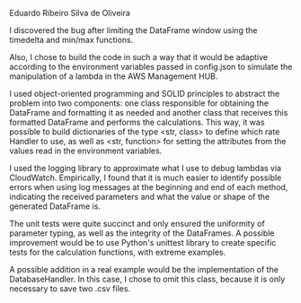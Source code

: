 Eduardo Ribeiro Silva de Oliveira

I discovered the bug after limiting the DataFrame window using the timedelta and min/max functions.

Also, I chose to build the code in such a way that it would be adaptive according to the environment variables passed in config.json to simulate the manipulation of a lambda in the AWS Management HUB.

I used object-oriented programming and SOLID principles to abstract the problem into two components: one class responsible for obtaining the DataFrame and formatting it as needed and another class that receives this formatted DataFrame and performs the calculations. This way, it was possible to build dictionaries of the type <str, class> to define which rate Handler to use, as well as <str, function> for setting the attributes from the values read in the environment variables.

I used the logging library to approximate what I use to debug lambdas via CloudWatch. Empirically, I found that it is much easier to identify possible errors when using log messages at the beginning and end of each method, indicating the received parameters and what the value or shape of the generated DataFrame is.

The unit tests were quite succinct and only ensured the uniformity of parameter typing, as well as the integrity of the DataFrames. A possible improvement would be to use Python's unittest library to create specific tests for the calculation functions, with extreme examples.

A possible addition in a real example would be the implementation of the DatabaseHandler. In this case, I chose to omit this class, because it is only necessary to save two .csv files.